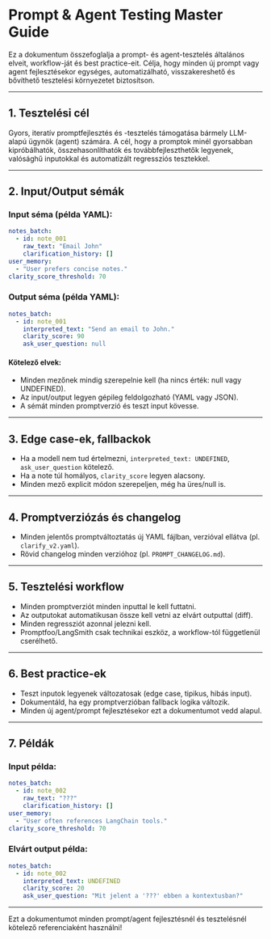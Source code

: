 # Prompt & Agent Testing Master Guide

Ez a dokumentum összefoglalja a prompt- és agent-tesztelés általános elveit, workflow-ját és best practice-eit. Célja, hogy minden új prompt vagy agent fejlesztésekor egységes, automatizálható, visszakereshető és bővíthető tesztelési környezetet biztosítson.

---

## 1. Tesztelési cél

Gyors, iteratív promptfejlesztés és -tesztelés támogatása bármely LLM-alapú ügynök (agent) számára. A cél, hogy a promptok minél gyorsabban kipróbálhatók, összehasonlíthatók és továbbfejleszthetők legyenek, valósághű inputokkal és automatizált regressziós tesztekkel.

---

## 2. Input/Output sémák

### Input séma (példa YAML):
```yaml
notes_batch:
  - id: note_001
    raw_text: "Email John"
    clarification_history: []
user_memory:
  - "User prefers concise notes."
clarity_score_threshold: 70
```

### Output séma (példa YAML):
```yaml
notes_batch:
  - id: note_001
    interpreted_text: "Send an email to John."
    clarity_score: 90
    ask_user_question: null
```

#### Kötelező elvek:
- Minden mezőnek mindig szerepelnie kell (ha nincs érték: null vagy UNDEFINED).
- Az input/output legyen gépileg feldolgozható (YAML vagy JSON).
- A sémát minden promptverzió és teszt input kövesse.

---

## 3. Edge case-ek, fallbackok
- Ha a modell nem tud értelmezni, `interpreted_text: UNDEFINED`, `ask_user_question` kötelező.
- Ha a note túl homályos, `clarity_score` legyen alacsony.
- Minden mező explicit módon szerepeljen, még ha üres/null is.

---

## 4. Promptverziózás és changelog
- Minden jelentős promptváltoztatás új YAML fájlban, verzióval ellátva (pl. `clarify_v2.yaml`).
- Rövid changelog minden verzióhoz (pl. `PROMPT_CHANGELOG.md`).

---

## 5. Tesztelési workflow
- Minden promptverziót minden inputtal le kell futtatni.
- Az outputokat automatikusan össze kell vetni az elvárt outputtal (diff).
- Minden regressziót azonnal jelezni kell.
- Promptfoo/LangSmith csak technikai eszköz, a workflow-tól függetlenül cserélhető.

---

## 6. Best practice-ek
- Teszt inputok legyenek változatosak (edge case, tipikus, hibás input).
- Dokumentáld, ha egy promptverzióban fallback logika változik.
- Minden új agent/prompt fejlesztésekor ezt a dokumentumot vedd alapul.

---

## 7. Példák

### Input példa:
```yaml
notes_batch:
  - id: note_002
    raw_text: "???"
    clarification_history: []
user_memory:
  - "User often references LangChain tools."
clarity_score_threshold: 70
```

### Elvárt output példa:
```yaml
notes_batch:
  - id: note_002
    interpreted_text: UNDEFINED
    clarity_score: 20
    ask_user_question: "Mit jelent a '???' ebben a kontextusban?"
```

---

Ezt a dokumentumot minden prompt/agent fejlesztésnél és tesztelésnél kötelező referenciaként használni! 